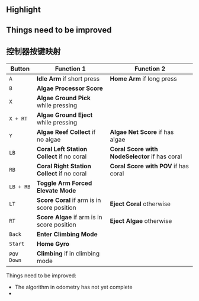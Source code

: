 ## Highlight

## Things need to be improved

## 控制器按键映射

| Button     | Function 1                                  | Function 2                                     |
| ---------- | ------------------------------------------- | ---------------------------------------------- |
| `A`        | **Idle Arm** if short press                 | **Home Arm** if long press                     |
| `B`        | **Algae Processor Score**                   |
| `X`        | **Algae Ground Pick** while pressing        |
| `X + RT`   | **Algae Ground Eject** while pressing       |
| `Y`        | **Algae Reef Collect** if no algae          | **Algae Net Score** if has algae               |
| `LB`       | **Coral Left Station Collect** if no coral  | **Coral Score with NodeSelector** if has coral |
| `RB`       | **Coral Right Station Collect** if no coral | **Coral Score with POV** if has coral          |
| `LB + RB`  | **Toggle Arm Forced Elevate Mode**          |
| `LT`       | **Score Coral** if arm is in score position | **Eject Coral** otherwise                      |
| `RT`       | **Score Algae** if arm is in score position | **Eject Algae** otherwise                      |
| `Back`     | **Enter Climbing Mode**                     |
| `Start`    | **Home Gyro**                               |
| `POV Down` | **Climbing** if in climbing mode            |

Things need to be improved:

- The algorithm in odometry has not yet complete
-

